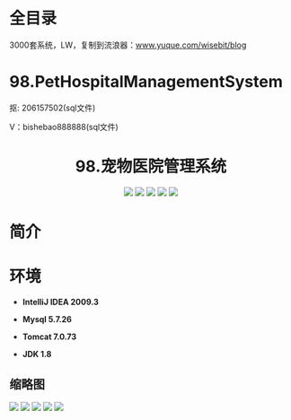 # 全目录

3000套系统，LW，复制到流浪器：www.yuque.com/wisebit/blog


# 98.PetHospitalManagementSystem

<p>抠: 206157502(sql文件)</p>
<p>V：bishebao888888(sql文件)</p>

<p><h1 align="center">98.宠物医院管理系统</h1></p>


<p align="center">
	<img src="https://img.shields.io/badge/jdk-1.8-orange.svg"/>
    <img src="https://img.shields.io/badge/spring-5.x-lightgrey.svg"/>
    <img src="https://img.shields.io/badge/springmvc-3.x-blue.svg"/>
    <img src="https://img.shields.io/badge/mybatis-3.x-yellow.svg"/>
    <img src="https://img.shields.io/badge/springboot-3.x-yellow.svg"/>
</p>

# 简介



# 环境

- <b>IntelliJ IDEA 2009.3</b>

- <b>Mysql 5.7.26</b>

- <b>Tomcat 7.0.73</b>

- <b>JDK 1.8</b>




## 缩略图

![](https://bitwise.oss-cn-heyuan.aliyuncs.com/2024/9/10/2cad1368-0f58-4415-bc29-b1ef31e18df7.png)
![](https://bitwise.oss-cn-heyuan.aliyuncs.com/2024/9/10/2edb7cff-837d-4f48-902e-7849e7336f02.png)
![](https://bitwise.oss-cn-heyuan.aliyuncs.com/2024/9/10/76a0eceb-0182-4a6a-b65f-289206099d90.png)
![](https://bitwise.oss-cn-heyuan.aliyuncs.com/2024/9/10/5e1b5dc1-bf7c-4968-9da4-097ac3538b63.png)
![](https://bitwise.oss-cn-heyuan.aliyuncs.com/2024/9/10/92d18122-a970-45c6-8c2a-8d0878c44b0a.png)

